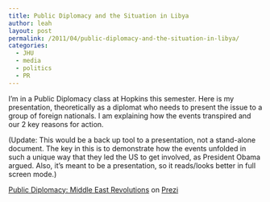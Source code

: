 ```yaml
---
title: Public Diplomacy and the Situation in Libya
author: leah
layout: post
permalink: /2011/04/public-diplomacy-and-the-situation-in-libya/
categories:
  - JHU
  - media
  - politics
  - PR
---
```

I&#8217;m in a Public Diplomacy class at Hopkins this semester. Here is my presentation, theoretically as a diplomat who needs to present the issue to a group of foreign nationals. I am explaining how the events transpired and our 2 key reasons for action.

(Update: This would be a back up tool to a presentation, not a stand-alone document. The key in this is to demonstrate how the events unfolded in such a unique way that they led the US to get involved, as President Obama argued. Also, it&#8217;s meant to be a presentation, so it reads/looks better in full screen mode.)

<div class="prezi-player">
  <!-- .prezi-player { width: 550px; } .prezi-player-links { text-align: center; } -->
</div>

<div class="prezi-player-links">
  <p>
    <a href="http://prezi.com/lfb7a9pdjifb/public-diplomacy-middle-east-revolutions/">Public Diplomacy: Middle East Revolutions</a> on <a href="http://prezi.com">Prezi</a>
  </p>
</div>